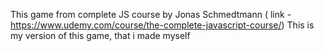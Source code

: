 This game from complete JS course by Jonas Schmedtmann ( link - https://www.udemy.com/course/the-complete-javascript-course/)
This is my version of this game, that i made myself
